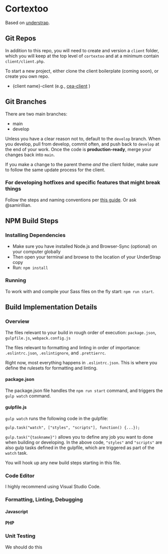 # Cortextoo

Based on [understrap](https://understrap.com).

## Git Repos

In addition to this repo, you will need to create and version a `client` folder, which you will keep at the top level of `cortextoo` and at a minimum contain `client/client.php`.

To start a new project, either clone the client boilerplate (coming soon), or create you own repo.

- {client name}-client (e.g., [cea-client](https://github.com/covertnine/cea-client) )

## Git Branches

There are two main branches:

- main
- develop

Unless you have a clear reason not to, default to the `develop` branch. When you develop, pull from develop, commit often, and push back to `develop` at the end of your work. Once the code is **production-ready**, merge your changes back into `main`.

If you make a change to the parent theme _and_ the client folder, make _sure_ to follow the same update process for the client.

### For developing hotfixes and specific features that might break things

Follow the steps and naming conventions per [this guide](https://nvie.com/posts/a-successful-git-branching-model/). Or ask @samirillian.

## NPM Build Steps

### Installing Dependencies

- Make sure you have installed Node.js and Browser-Sync (optional) on your computer globally
- Then open your terminal and browse to the location of your UnderStrap copy
- Run: `npm install`

### Running

To work with and compile your Sass files on the fly start: `npm run start`.

## Build Implementation Details

### Overview

The files relevant to your build in rough order of execution:
`package.json`, `gulpfile.js`, `webpack.config.js`

The files relevant to formatting and linting in order of importance:
`.eslintrc.json`, `.eslintignore`, and `.prettierrc`.

Right now, most everything happens in `.eslintrc.json`. This is where you define the rulesets for formatting and linting.

#### package.json

The package.json file handles the `npm run start` command, and triggers the `gulp watch` command.

#### gulpfile.js

`gulp watch` runs the following code in the gulpfile:

```
gulp.task("watch", ["styles", "scripts"], function() {...});
```

`gulp.task("{taskname}")` allows you to define any job you want to done when building or developing. In the above code, `"styles"` and `"scripts"` are also gulp tasks defined in the gulpfile, which are triggered as part of the `watch` task.

You will hook up any new build steps starting in this file.

### Code Editor

I highly recommend using Visual Studio Code.

### Formatting, Linting, Debugging

#### Javascript

#### PHP

### Unit Testing

We should do this
